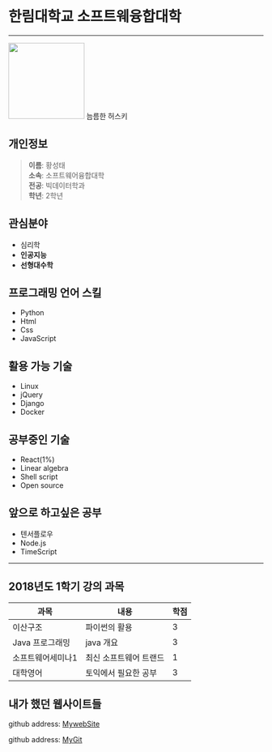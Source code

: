 # 한림대학교 소프트웨융합대학
----
<img src="https://t2.daumcdn.net/thumb/R720x0/?fname=http://t1.daumcdn.net/brunch/service/user/4arX/image/-52PPw7zeFTuQOVgFa4WcxnQLCU.jpg" width = 150>
늠름한 허스키

## 개인정보
> **이름**: 황성태  
> **소속**: 소프트웨어융합대학  
> **전공**: 빅데이터학과  
> **학년**: 2학년  

## 관심분야
* 심리학
* **인공지능**
* **선형대수학**


## 프로그래밍 언어 스킬
* Python
* Html
* Css
* JavaScript

## 활용 가능 기술
* Linux
* jQuery
* Django
* Docker

## 공부중인 기술
* React(1%)
* Linear algebra
* Shell script
* Open source

## 앞으로 하고싶은 공부
* 텐서플로우
* Node.js
* TimeScript
---------

## 2018년도 1학기 강의 과목
|과목|내용|학점|
|---|---|---|
|이산구조|파이썬의 활용|3|
|Java 프로그래밍|java 개요|3|
|소프트웨어세미나1|최신 소프트웨어 트랜드|1|
|대학영어|토익에서 필요한 공부|3|

## 내가 했던 웹사이트들
github address: [MywebSite][githubmysite]

github address: [MyGit][github]

[githubmysite]:/git-test/
[github]:http://github.com/

